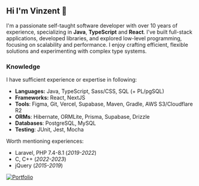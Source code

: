 ## Hi I'm Vinzent 👋
I'm a passionate self-taught software developer with over 10 years of experience, specializing in **Java**, **TypeScript** and **React**. I've built full-stack applications, developed libraries, and explored low-level programming, focusing on scalability and performance. I enjoy crafting efficient, flexible solutions and experimenting with complex type systems.

### Knowledge
I have sufficient experience or expertise in following:
- **Languages:** Java, TypeScript, Sass/CSS, SQL (+ PL/pgSQL)
- **Frameworks:** React, NextJS
- **Tools**: Figma, Git, Vercel, Supabase, Maven, Gradle, AWS S3/Cloudflare R2
- **ORMs**: Hibernate, ORMLite, Prisma, Supabase, Drizzle
- **Databases**: PostgreSQL, MySQL
- **Testing**: JUnit, Jest, Mocha

Worth mentioning experiences:
- Laravel, PHP 7.4-8.1 (_2019-2022_)
- C, C++ (_2022-2023_)
- jQuery (_2015-2019_)

[![Portfolio](https://img.shields.io/badge/My_Portfolio-8A2BE2)](https://aparx.dev)
